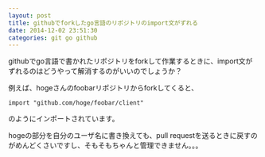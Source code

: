 ```yaml
---
layout: post
title: githubでforkしたgo言語のリポジトリのimport文がずれる
date: 2014-12-02 23:51:30
categories: git go github
---
```

<p>githubでgo言語で書かれたリポジトリをforkして作業するときに、import文がずれるのはどうやって解消するのがいいのでしょうか？</p>

<p>例えば、hogeさんのfoobarリポジトリからforkしてくると、</p>

<pre><code>import "github.com/hoge/foobar/client"
</code></pre>

<p>のようにインポートされています。</p>

<p>hogeの部分を自分のユーザ名に書き換えても、pull requestを送るときに戻すのがめんどくさいですし、そもそもちゃんと管理できません。。。</p>
